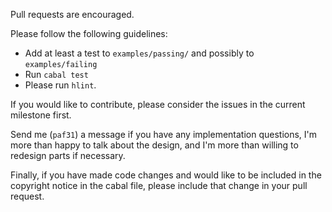Pull requests are encouraged.

Please follow the following guidelines:

- Add at least a test to `examples/passing/` and possibly to `examples/failing`
- Run `cabal test`
- Please run `hlint`.

If you would like to contribute, please consider the issues in the current milestone first.

Send me (`paf31`) a message if you have any implementation questions, I'm more than happy to talk about the design, and I'm more than willing to redesign parts if necessary.

Finally, if you have made code changes and would like to be included in the copyright notice in the cabal file, please include that change in your pull request.
